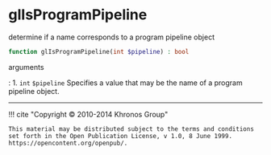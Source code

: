 # glIsProgramPipeline
determine if a name corresponds to a program pipeline object

```php
function glIsProgramPipeline(int $pipeline) : bool
```

arguments

:    1. `int` `$pipeline` Specifies a value that may be the name of a program
    pipeline object.

---
     

!!! cite "Copyright © 2010-2014 Khronos Group"

    This material may be distributed subject to the terms and conditions set forth in the Open Publication License, v 1.0, 8 June 1999. https://opencontent.org/openpub/.
